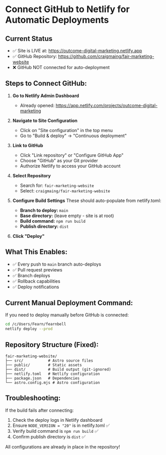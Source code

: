 # Connect GitHub to Netlify for Automatic Deployments

## Current Status
- ✅ Site is LIVE at: https://outcome-digital-marketing.netlify.app
- ✅ GitHub Repository: https://github.com/craigmaing/fair-marketing-website
- ❌ GitHub NOT connected for auto-deployment

## Steps to Connect GitHub:

1. **Go to Netlify Admin Dashboard**
   - Already opened: https://app.netlify.com/projects/outcome-digital-marketing

2. **Navigate to Site Configuration**
   - Click on "Site configuration" in the top menu
   - Go to "Build & deploy" → "Continuous deployment"

3. **Link to GitHub**
   - Click "Link repository" or "Configure GitHub App"
   - Choose "GitHub" as your Git provider
   - Authorize Netlify to access your GitHub account

4. **Select Repository**
   - Search for: `fair-marketing-website`
   - Select: `craigmaing/fair-marketing-website`

5. **Configure Build Settings**
   These should auto-populate from netlify.toml:
   - **Branch to deploy:** `main`
   - **Base directory:** (leave empty - site is at root)
   - **Build command:** `npm run build`
   - **Publish directory:** `dist`

6. **Click "Deploy"**

## What This Enables:
- ✅ Every push to `main` branch auto-deploys
- ✅ Pull request previews
- ✅ Branch deploys
- ✅ Rollback capabilities
- ✅ Deploy notifications

## Current Manual Deployment Command:
If you need to deploy manually before GitHub is connected:
```bash
cd /c/Users/Fearn/fearnbell
netlify deploy --prod
```

## Repository Structure (Fixed):
```
fair-marketing-website/
├── src/           # Astro source files
├── public/        # Static assets
├── dist/          # Build output (git-ignored)
├── netlify.toml   # Netlify configuration
├── package.json   # Dependencies
└── astro.config.mjs # Astro configuration
```

## Troubleshooting:
If the build fails after connecting:
1. Check the deploy logs in Netlify dashboard
2. Ensure `NODE_VERSION = "20"` is in netlify.toml ✅
3. Verify build command is `npm run build` ✅
4. Confirm publish directory is `dist` ✅

All configurations are already in place in the repository!